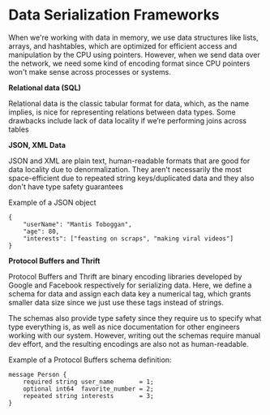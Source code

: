 # Data Serialization Frameworks

When we're working with data in memory, we use data structures like lists, arrays, and hashtables, which are optimized for efficient access and manipulation by the CPU using pointers. However, when we send data over the network, we need some kind of encoding format since CPU pointers won't make sense across processes or systems.

**Relational data (SQL)**

Relational data is the classic tabular format for data, which, as the name implies, is nice for representing relations between data types. Some drawbacks include lack of data locality if we’re performing joins across tables

**JSON, XML Data**

JSON and XML are plain text, human-readable formats that are good for data locality due to denormalization. They aren't necessarily the most space-efficient due to repeated string keys/duplicated data and they also don't have type safety guarantees

Example of a JSON object

```
{
    "userName": "Mantis Toboggan",
    "age": 80,
    "interests": ["feasting on scraps", "making viral videos"]
}

```

**Protocol Buffers and Thrift**

Protocol Buffers and Thrift are binary encoding libraries developed by Google and Facebook respectively for serializing data. Here, we define a schema for data and assign each data key a numerical tag, which grants smaller data size since we just use these tags instead of strings.

The schemas also provide type safety since they require us to specify what type everything is, as well as nice documentation for other engineers working with our system. However, writing out the schemas require manual dev effort, and the resulting encodings are also not as human-readable.

Example of a Protocol Buffers schema definition:

```
message Person {
    required string user_name       = 1;
    optional int64  favorite_number = 2;
    repeated string interests       = 3;
}
```
